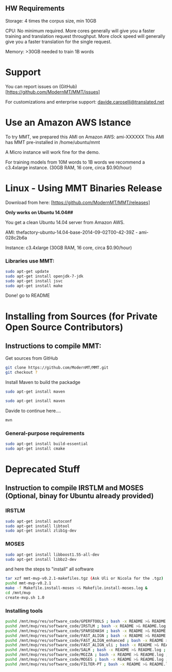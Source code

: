 ## HW Requirements

Storage: 4 times the corpus size, min 10GB 

CPU: No minimum required. 
  More cores generally will give you a faster training and translation request throughput. 
  More clock speed will generally give you a faster translation for the single request.

Memory: >30GB needed to train 1B words

# Support

You can report issues on (GitHub)[https://github.com/ModernMT/MMT/issues] 

For customizations and enterprise support: davide.caroselli@translated.net

# Use an Amazon AWS Istance

To try MMT, we prepared this AMI on Amazon AWS: ami-XXXXXX
This AMI has MMT pre-installed in /home/ubuntu/mmt

A Micro instance will work fine for the demo.

For training models from 10M words to 1B words we recommend a c3.4xlarge instance. (30GB RAM, 16 core, circa $0.90/hour)

# Linux - Using MMT Binaries Release

Download from here: [https://github.com/ModernMT/MMT/releases]

**Only works on Ubuntu 14.04##**

You get a clean Ubuntu 14.04 server from Amazon AWS.

AMI: thefactory-ubuntu-14.04-base-2014-09-02T00-42-39Z - ami-028c2b6a

Instance: c3.4xlarge (30GB RAM, 16 core, circa $0.90/hour)

### Libraries use MMT:

```bash
sudo apt-get update
sudo apt-get install openjdk-7-jdk
sudo apt-get install jsvc
sudo apt-get install make 

```

Done! go to README 

# Installing from Sources (for Private Open Source Contributors)

## Instructions to compile MMT:

Get sources from GitHub

```bash
git clone https://github.com/ModernMT/MMT.git
git checkout ?
```

Install Maven to build the packadge

```bash
sudo apt-get install maven 
```

```bash
sudo apt-get install maven 
```

Davide to continue here....


```bash
mvn 
```

### General-purpose requirements

```bash
sudo apt-get install build-essential
sudo apt-get install cmake
```

# Deprecated Stuff

## Instruction to compile IRSTLM and MOSES (Optional, binay for Ubuntu already provided)

### IRSTLM

```bash
sudo apt-get install autoconf
sudo apt-get install libtool
sudo apt-get install zlib1g-dev
```

### MOSES

```bash
sudo apt-get install libboost1.55-all-dev
sudo apt-get install libbz2-dev
```

and here the steps to "install" all software

```bash
tar xzf mmt-mvp-v0.2.1-makefiles.tgz (Ask Uli or Nicola for the .tgz)
pushd mmt-mvp-v0.2.1
make -f Makefile.install-moses >& Makefile.install-moses.log &
cd /mnt/mvp
create-mvp.sh 1.0
```

### Installing tools

```bash
pushd /mnt/mvp/res/software_code/GPERFTOOLS ; bash -x README >& README.log ; popd
pushd /mnt/mvp/res/software_code/IRSTLM ; bash -x README >& README.log ; popd
pushd /mnt/mvp/res/software_code/SPARSEHASH ; bash -x README >& README.log ; popd
pushd /mnt/mvp/res/software_code/FAST_ALIGN ; bash -x README >& README.log ; popd
pushd /mnt/mvp/res/software_code/FAST_ALIGN_enhanced ; bash -x README >& README.log ; popd
pushd /mnt/mvp/res/software_code/FAST_ALIGN_uli ; bash -x README >& README.log ; popd
pushd /mnt/mvp/res/software_code/SALM ; bash -x README >& README.log ; popd
pushd /mnt/mvp/res/software_code/MGIZA ; bash -x README >& README.log ; popd
pushd /mnt/mvp/res/software_code/MOSES ; bash -x README >& README.log ; popd
pushd /mnt/mvp/res/software_code/FILTER-PT ; bash -x README >& README.log ; popd
```
